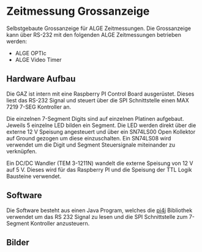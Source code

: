 # Zeitmessung Grossanzeige

Selbstgebaute Grossanzeige für ALGE Zeitmessungen. 
Die Grossanzeige kann über RS-232 mit den folgenden ALGE Zeitmessungen betrieben werden:
* ALGE OPTIc 
* ALGE Video Timer 

## Hardware Aufbau

Die GAZ ist intern mit eine Raspberry PI Control Board ausgerüstet. Dieses liest das RS-232 Signal und steuert über die SPI Schnittstelle einen 
MAX 7219 7-SEG Kontroller an. 

Die einzelnen 7-Segment Digits sind auf einzelnen Platinen aufgebaut. 
Jeweils 5 einzelne LED bilden ein Segment. Die LED werden direkt über die externe 12 V Speisung angesteuert und über
ein SN74LS00 Open Kollektor auf Ground gezogen um diese einzuschalten. 
Ein SN74LS08 wird verwendet um die Digit und Segment Steuersignale miteinander zu verknüpfen.

Ein DC/DC Wandler (TEM 3-1211N) wandelt die externe Speisung von 12 V auf 5 V. Dieses wird für das Raspberry PI und die Speisung der TTL Logik Bausteine verwendet.

## Software

Die Software besteht aus einen Java Program, welches die [pi4j](http://pi4j.com/) Bibliothek verwendet um das RS 232 Signal zu lesen und die SPI Schnittstelle zum 
7-Segment Kontroller anzusteuern.

## Bilder



